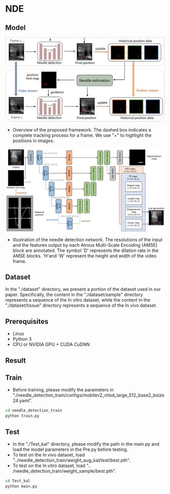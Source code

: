 # NDE 
## Model
<img src="https://github.com/xgts/needle-detection/blob/master/pic/framework.jpg" width="800"><br/>
- Overview of the proposed framework. The dashed box indicates a complete tracking process for a frame. We use "+" to highlight the positions in images.

<img src="https://github.com/xgts/needle-detection/blob/master/pic/network.jpg" width="800"><br/>
- Illustration of the needle detection network. The resolutions of the input and the features output by each Atrous Multi-Scale Encoding (AMSE) block are annotated. The symbol 'D' represents the dilation rate in the AMSE blocks. 'H'and 'W' represent the height and width of the video frame.

## Dataset
In the "./dataset" directory, we present a portion of the dataset used in our paper. Specifically, the content in the "./dataset/sample" directory represents a sequence of the In vitro dataset, while the content in the "./dataset/tissue" directory represents a sequence of the In vivo dataset.

## Prerequisites
- Linux
- Python 3
- CPU or NVIDIA GPU + CUDA CuDNN

## Result

## Train
- Before training, please modify the parameters in "./needle_detection_train/configs/mobilev2_mlsd_large_512_base2_bsize24.yaml".
```bash
cd needle_detection_train
python train.py
```

## Test
- In the "./Test_kal" directory, please modify the path in the main.py and load the model parameters in the Pre.py before testing.
- To test on the In vivo dataset, load "../needle_detection_train/weight_aug_kal/test/best.pth".
- To test on the In vitro dataset, load ".. /needle_detection_train/weight_sample/best.pth".
```bash
cd Test_kal
python main.py
```
